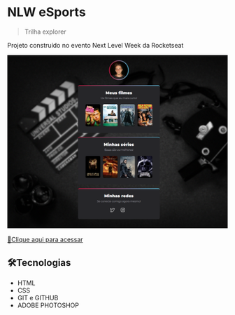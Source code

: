 # NLW eSports 

>Trilha explorer

Projeto construído no evento Next Level Week da Rocketseat

![preview](./.github/preview.png)

[🔗Clique aqui para acessar](https://cartaxo1.github.io/NLW-Desafio/)

## 🛠️Tecnologias
- HTML
- CSS
- GIT e GITHUB
- ADOBE PHOTOSHOP